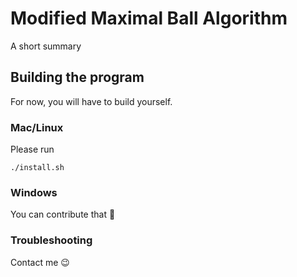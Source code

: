 # Modified Maximal Ball Algorithm

A short summary

## Building the program

For now, you will have to build yourself.

### Mac/Linux 

Please run

```
./install.sh
```

### Windows

You can contribute that 🙂

### Troubleshooting

Contact me 😉

